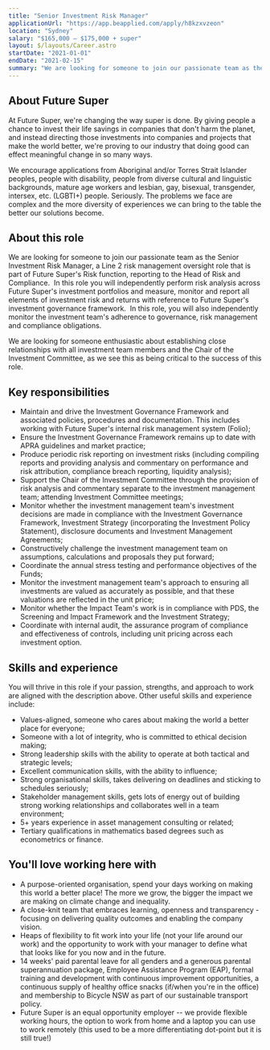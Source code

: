 ```yaml
---
title: "Senior Investment Risk Manager"
applicationUrl: "https://app.beapplied.com/apply/h8kzxvzeon"
location: "Sydney"
salary: "$165,000 – $175,000 + super"
layout: $/layouts/Career.astro
startDate: "2021-01-01"
endDate: "2021-02-15"
summary: "We are looking for someone to join our passionate team as the Senior Investment Risk Manager, a risk management oversight role that is part of Future Super’s Risk function, reporting to the Head of Risk and Compliance."
---
```


## About Future Super

At Future Super, we're changing the way super is done. By giving people a chance to invest their life savings in companies that don't harm the planet, and instead directing those investments into companies and projects that make the world better, we're proving to our industry that doing good can effect meaningful change in so many ways.

We encourage applications from Aboriginal and/or Torres Strait Islander peoples, people with disability, people from diverse cultural and linguistic backgrounds, mature age workers and lesbian, gay, bisexual, transgender, intersex, etc. (LGBTI+) people. Seriously. The problems we face are complex and the more diversity of experiences we can bring to the table the better our solutions become.

## About this role

We are looking for someone to join our passionate team as the Senior Investment Risk Manager, a Line 2 risk management oversight role that is part of Future Super's Risk function, reporting to the Head of Risk and Compliance.  In this role you will independently perform risk analysis across Future Super's investment portfolios and measure, monitor and report all elements of investment risk and returns with reference to Future Super's investment governance framework.  In this role, you will also independently monitor the investment team's adherence to governance, risk management and compliance obligations.

We are looking for someone enthusiastic about establishing close relationships with all investment team members and the Chair of the Investment Committee, as we see this as being critical to the success of this role.

## Key responsibilities

- Maintain and drive the Investment Governance Framework and associated policies, procedures and documentation. This includes working with Future Super's internal risk management system (Folio);
- Ensure the Investment Governance Framework remains up to date with APRA guidelines and market practice;
- Produce periodic risk reporting on investment risks (including compiling reports and providing analysis and commentary on performance and risk attribution, compliance breach reporting, liquidity analysis);
- Support the Chair of the Investment Committee through the provision of risk analysis and commentary separate to the investment management team; attending Investment Committee meetings;
- Monitor whether the investment management team's investment decisions are made in compliance with the Investment Governance Framework, Investment Strategy (incorporating the Investment Policy Statement), disclosure documents and Investment Management Agreements;
- Constructively challenge the investment management team on assumptions, calculations and proposals they put forward;
- Coordinate the annual stress testing and performance objectives of the Funds;
- Monitor the investment management team's approach to ensuring all investments are valued as accurately as possible, and that these valuations are reflected in the unit price;
- Monitor whether the Impact Team's work is in compliance with PDS, the Screening and Impact Framework and the Investment Strategy;
- Coordinate with internal audit, the assurance program of compliance and effectiveness of controls, including unit pricing across each investment option.

## Skills and experience

You will thrive in this role if your passion, strengths, and approach to work are aligned with the description above. Other useful skills and experience include:

- Values-aligned, someone who cares about making the world a better place for everyone;
- Someone with a lot of integrity, who is committed to ethical decision making;
- Strong leadership skills with the ability to operate at both tactical and strategic levels;
- Excellent communication skills, with the ability to influence;
- Strong organisational skills, takes delivering on deadlines and sticking to schedules seriously;
- Stakeholder management skills, gets lots of energy out of building strong working relationships and collaborates well in a team environment;
- 5+ years experience in asset management consulting or related;
- Tertiary qualifications in mathematics based degrees such as econometrics or finance.

## You'll love working here with

- A purpose-oriented organisation, spend your days working on making this world a better place! The more we grow, the bigger the impact we are making on climate change and inequality.
- A close-knit team that embraces learning, openness and transparency - focusing on delivering quality outcomes and enabling the company vision.
- Heaps of flexibility to fit work into your life (not your life around our work) and the opportunity to work with your manager to define what that looks like for you now and in the future.
- 14 weeks' paid parental leave for all genders and a generous parental superannuation package, Employee Assistance Program (EAP), formal training and development with continuous improvement opportunities, a continuous supply of healthy office snacks (if/when you're in the office) and membership to Bicycle NSW as part of our sustainable transport policy.
- Future Super is an equal opportunity employer -- we provide flexible working hours, the option to work from home and a laptop you can use to work remotely (this used to be a more differentiating dot-point but it is still true!)
